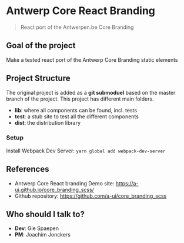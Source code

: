 # Antwerp Core React Branding
> React port of the Antwerpen.be Core Branding

## Goal of the project
Make a tested react port of the Antwerp Core Branding static elements

## Project Structure
The original project is added as a **git submoduel** based on the master branch of the project.
This project has different main folders. 

- **lib**: where all components can be found, incl. tests
- **test**: a stub site to test all the different components
- **dist**: the distribution library

### Setup
Install Webpack Dev Server: `yarn global add webpack-dev-server`

## References
- Antwerp Core React branding Demo site: https://a-ui.github.io/core_branding_scss/
- Github repository: https://github.com/a-ui/core_branding_scss

## Who should I talk to?
- **Dev**: Gie Spaepen
- **PM**: Joachim Jonckers
